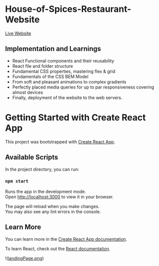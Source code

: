 # House-of-Spices-Restaurant-Website

 <a href="https://house-of-spices-restaurant-website.vercel.app">Live Website</a>
 
## Implementation and Learnings

- React Functional components and their reusability
- React file and folder structure
- Fundamental CSS properties, mastering flex & grid
- Fundamentals of the CSS BEM Model
- From soft and pleasant animations to complex gradients
- Perfectly placed media queries for up to par responsiveness covering almost devices
- Finally, deployment of the website to the web servers.
 
# Getting Started with Create React App

This project was bootstrapped with [Create React App](https://github.com/facebook/create-react-app).

## Available Scripts

In the project directory, you can run:

### `npm start`

Runs the app in the development mode.\
Open [http://localhost:3000](http://localhost:3000) to view it in your browser.

The page will reload when you make changes.\
You may also see any lint errors in the console.

## Learn More

You can learn more in the [Create React App documentation](https://facebook.github.io/create-react-app/docs/getting-started).

To learn React, check out the [React documentation](https://reactjs.org/).

!([landingPage.png](https://house-of-spices-restaurant-website.vercel.app))
